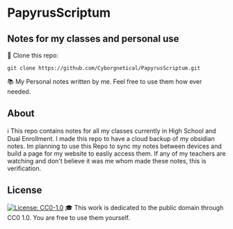 # PapyrusScriptum
Notes for my classes and personal use
---
📄 Clone this repo:

```git clone https://github.com/Cyborgnetical/PapyrusScriptum.git```


📚 My Personal notes written by me. Feel free to use them how ever needed.

## About
ℹ️ This repo contains notes for all my classes currently in High School and Dual Enrollment. I made this repo to have a cloud backup of my obsidian notes. Im planning to use this Repo to sync my notes between devices and build a page for my website to easliy access them. If any of my teachers are watching and don't believe it was me whom made these notes, this is verification.

## License
[![License: CC0-1.0](https://img.shields.io/badge/License-CC0_1.0-lightgrey.svg)](http://creativecommons.org/publicdomain/zero/1.0/)
🎓 This work is dedicated to the public domain through CC0 1.0. You are free to use them yourself.
